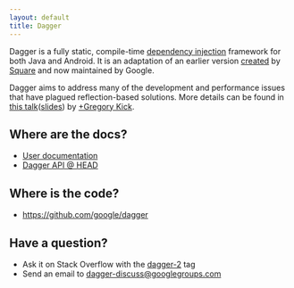```yaml
---
layout: default
title: Dagger
---
```


Dagger is a fully static, compile-time [dependency injection][DI] framework for
both Java and Android. It is an adaptation of an earlier version
[created](https://github.com/square/dagger) by
[Square] and now maintained by Google.

Dagger aims to address many of the development and performance issues that have
plagued reflection-based solutions. More details can be found in
[this talk][dagger-talk-video]([slides][dagger-talk-slides]) by
[+Gregory Kick].

## Where are the docs?

* [User documentation](users-guide)
* [Dagger API @ HEAD][api-docs]

## Where is the code?

* <https://github.com/google/dagger>

## Have a question?

* Ask it on Stack Overflow with the [dagger-2][stack-overflow] tag
* Send an email to [dagger-discuss@googlegroups.com][dagger-discuss]

<!-- References -->

[api-docs]: api/latest/
[DI]: http://en.wikipedia.org/wiki/Dependency_injection
[dagger-talk-video]: https://www.youtube.com/watch?v=oK_XtfXPkqw
[dagger-discuss]: https://groups.google.com/forum/#!forum/dagger-discuss
[dagger-github]: https://github.com/google/dagger
[dagger-talk-slides]: https://docs.google.com/presentation/d/1fby5VeGU9CN8zjw4lAb2QPPsKRxx6mSwCe9q7ECNSJQ/pub?start=false&loop=false&delayms=3000
[Square]: http://square.github.io/
[stack-overflow]: http://stackoverflow.com/questions/tagged/dagger-2
[+Gregory Kick]: https://google.com/+GregoryKick/


